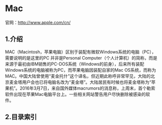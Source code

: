 # Mac

官网：http://www.apple.com/cn/

## 1.介绍

MAC（Macintosh，苹果电脑）区别于装配有微软Windows系统的电脑（PC），需要说明的是这里的PC 并非是Personal Computer（个人计算机）的简称，而是来源于最初由IBM销售的PC-DOS系统（Windows的前身），后来所有装配Windows系统的电脑被称为PC，而苹果电脑因装配自家的Mac OS系统，而称为MAC。中国大陆曾使用“麦金托什”这个译名，但近期此称呼非常罕见，大陆的北京麦金塔用户会也已将电脑名改为“麦金塔”。大陆居民有时候也将麦金塔称为“苹果机”。2016年3月7日，来自国外媒体macrumors的消息称，上周末，首个勒索软件出现在苹果Mac电脑平台上。一些相关网站警告用户尽快删除被感染的软件。

## 2.目录索引
